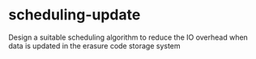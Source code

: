 # scheduling-update
Design a suitable scheduling algorithm to reduce the IO overhead when data is updated in the erasure code storage system

